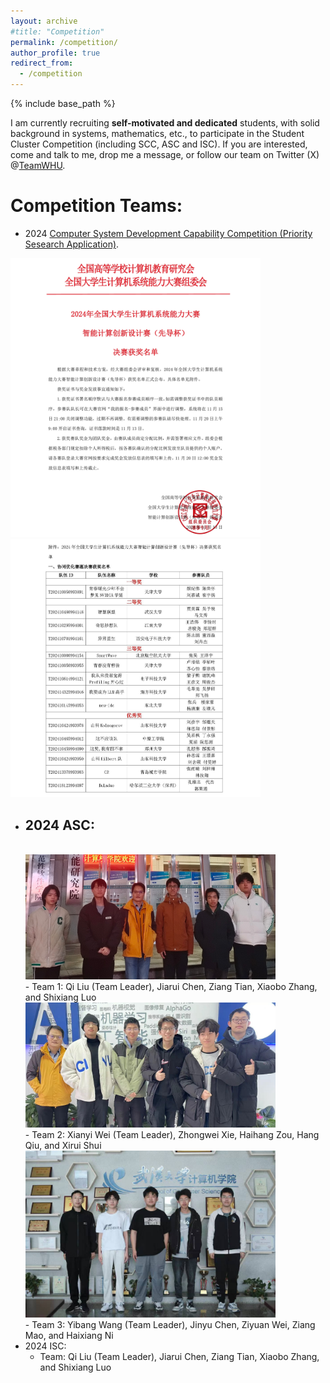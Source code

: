 ```yaml
---
layout: archive
#title: "Competition"
permalink: /competition/
author_profile: true
redirect_from:
  - /competition
---
```


{% include base_path %}

I am currently recruiting **self-motivated and dedicated** students, with solid background in systems, mathematics, etc., to participate in the Student Cluster Competition (including SCC, ASC and ISC). If you are interested, come and talk to me, drop me a message, or follow our team on Twitter (X) @[TeamWHU](https://twitter.com/TeamWHU).

Competition Teams:
=====

- 2024 [Computer System Development Capability Competition (Priority Sesearch Application)](https://os.educg.net/#/index?TYPE=PRA%20_2024).

<div class="image-float">
  <img src="/images/competition/pra2024_1.jpeg" width="400" alt="PRA_1">
  <img src="/images/competition/pra2024_2.jpeg" width="400" alt="PRA_1">
</div>
    
- 2024 ASC:
  - 
  <!-- ![team1](/images/competition/liuqi_isc.jpg width="400px") -->
  <br>
  <img src="/images/competition/liuqi_isc.jpg" width="400" alt="ISC Team 1" style="margin-bottom: 0;">
  <br>
  - Team 1: Qi Liu (Team Leader), Jiarui Chen, Ziang Tian, Xiaobo Zhang, and Shixiang Luo
  <br>
  <img src="/images/competition/weixianyi_isc.jpg" width="400" alt="ISC Team 2" style="margin-bottom: 0;">
  <br>
  - Team 2: Xianyi Wei (Team Leader), Zhongwei Xie, Haihang Zou, Hang Qiu, and Xirui Shui
  <br>
  <img src="/images/competition/yubang.jpg" width="400" alt="ISC Team 2" style="margin-bottom: 0;">
  <br>
  - Team 3: Yibang Wang (Team Leader), Jinyu Chen, Ziyuan Wei, Ziang Mao, and Haixiang Ni
- 2024 ISC:
  - Team: Qi Liu (Team Leader), Jiarui Chen, Ziang Tian, Xiaobo Zhang, and Shixiang Luo
